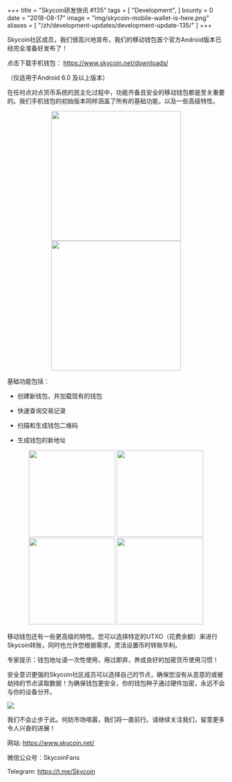 +++
title = "Skycoin研发快讯 #135"
tags = [
	"Development",
]
bounty = 0
date = "2018-08-17"
image = "img/skycoin-mobile-wallet-is-here.png"
aliases = [
	"/zh/development-updates/development-update-135/"
]
+++

Skycoin社区成员，我们很高兴地宣布，我们的移动钱包首个官方Android版本已经完全准备好发布了！

点击下载手机钱包： <https://www.skycoin.net/downloads/>

（仅适用于Android 6.0 及以上版本）

在任何点对点货币系统的民主化过程中，功能齐备且安全的移动钱包都是至关重要的。我们手机钱包的初始版本同样涵盖了所有的基础功能，以及一些高级特性。

<p align="center">
  <img width="300" src="https://www.skycoin.net/blog/img/skycoin_screen_wallet_list.png">
  <img width="300" src="https://www.skycoin.net/blog/img/skycoin_screen_wallet_details.png">
</p>

基础功能包括：

-   创建新钱包，并加载现有的钱包

-   快速查询交易记录

-   扫描和生成钱包二维码

-   生成钱包的新地址

<p align="center">
  <img width="200" src="https://www.skycoin.net/blog/img/skycoin_screen_qr-code.png">
  <img width="200" src="https://www.skycoin.net/blog/img/skycoin_screen_transactions.png">
  <img width="200" src="https://www.skycoin.net/blog/img/skycoin_screen_basic_send.png">
  <img width="200" src="https://www.skycoin.net/blog/img/skycoin_screen_tx-detail.png">
</p>

移动钱包还有一些更高级的特性。您可以选择特定的UTXO（花费余额）来进行Skycoin转账，同时也允许您根据需求，灵活设置币时转账毕利。

专家提示：钱包地址请一次性使用，用过即弃，养成良好的加密货币使用习惯！

安全意识更强的Skycoin社区成员可以选择自己的节点，确保您没有从恶意的或被劫持的节点读取数据！为确保钱包更安全，你的钱包种子通过硬件加密，永远不会与你的设备分开。

![](/img/skycoin_screen_advanced_2.png)

我们不会止步于此。何妨市场喧嚣，我们将一直前行。请继续关注我们，留意更多令人兴奋的进展！

网站: <https://www.skycoin.net/>

微信公众号：SkycoinFans

Telegram: <https://t.me/Skycoin>

